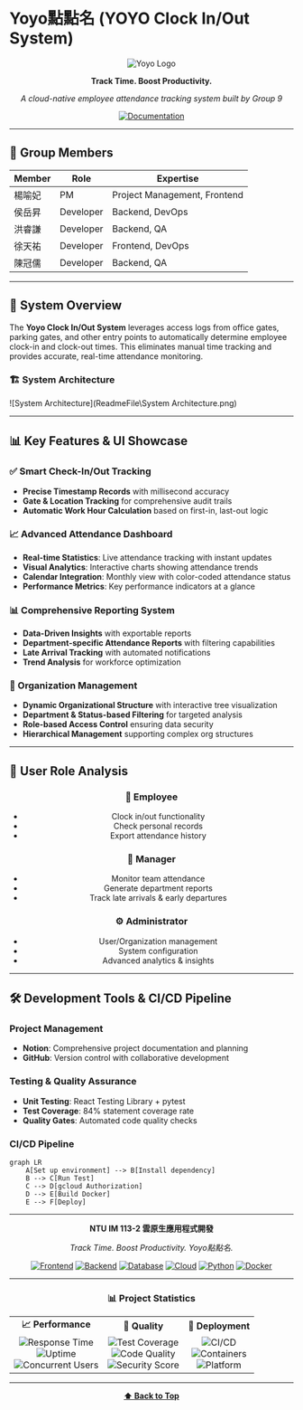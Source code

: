 # Yoyo點點名 (YOYO Clock In/Out System)

<div align="center">

![Yoyo Logo](https://img.shields.io/badge/Yoyo-點點名-blue?style=for-the-badge&logo=checkmarx)

**Track Time. Boost Productivity.**

*A cloud-native employee attendance tracking system built by Group 9*


[![Documentation](https://img.shields.io/badge/📚_Documentation-Notion-orange?style=for-the-badge)](https://www.notion.so/1a40af495364802da2dfeffc53643dce?pvs=4)

</div>

---

## 👥 Group Members

<div align="center">

| Member | Role | Expertise |
|--------|------|-----------|
| 楊喻妃 | PM | Project Management, Frontend |
| 侯岳昇 | Developer | Backend, DevOps |
| 洪睿謙 | Developer | Backend, QA |
| 徐天祐 | Developer | Frontend, DevOps |
| 陳冠儒 | Developer | Backend, QA |

</div>

---

## 🎯 System Overview

The **Yoyo Clock In/Out System** leverages access logs from office gates, parking gates, and other entry points to automatically determine employee clock-in and clock-out times. This eliminates manual time tracking and provides accurate, real-time attendance monitoring.

### 🏗️ System Architecture

![System Architecture](ReadmeFile\System Architecture.png) 

---

## 📊 Key Features & UI Showcase
### ✅ Smart Check-In/Out Tracking
- **Precise Timestamp Records** with millisecond accuracy
- **Gate & Location Tracking** for comprehensive audit trails
- **Automatic Work Hour Calculation** based on first-in, last-out logic

### 📈 Advanced Attendance Dashboard
- **Real-time Statistics**: Live attendance tracking with instant updates
- **Visual Analytics**: Interactive charts showing attendance trends
- **Calendar Integration**: Monthly view with color-coded attendance status
- **Performance Metrics**: Key performance indicators at a glance

### 📊 Comprehensive Reporting System
- **Data-Driven Insights** with exportable reports
- **Department-specific Attendance Reports** with filtering capabilities
- **Late Arrival Tracking** with automated notifications
- **Trend Analysis** for workforce optimization

### 🏢 Organization Management
- **Dynamic Organizational Structure** with interactive tree visualization
- **Department & Status-based Filtering** for targeted analysis
- **Role-based Access Control** ensuring data security
- **Hierarchical Management** supporting complex org structures

---

## 🏢 User Role Analysis

<div align="center">

### 👤 Employee
- Clock in/out functionality
- Check personal records
- Export attendance history

### 👔 Manager  
- Monitor team attendance
- Generate department reports
- Track late arrivals & early departures

### ⚙️ Administrator
- User/Organization management
- System configuration
- Advanced analytics & insights

</div>

---



## 🛠️ Development Tools & CI/CD Pipeline

### Project Management
- **Notion**: Comprehensive project documentation and planning
- **GitHub**: Version control with collaborative development

### Testing & Quality Assurance  
- **Unit Testing**: React Testing Library + pytest
- **Test Coverage**: 84% statement coverage rate
- **Quality Gates**: Automated code quality checks

### CI/CD Pipeline
```mermaid
graph LR
    A[Set up environment] --> B[Install dependency]
    B --> C[Run Test]
    C --> D[gcloud Authorization] 
    D --> E[Build Docker]
    E --> F[Deploy]
```

---

<div align="center">

**NTU IM 113-2 雲原生應用程式開發**

*Track Time. Boost Productivity. Yoyo點點名.*

[![Frontend](https://img.shields.io/badge/Frontend-React_18-blue?style=for-the-badge&logo=react)](https://reactjs.org/)
[![Backend](https://img.shields.io/badge/Backend-Flask_3.0-green?style=for-the-badge&logo=flask)](https://flask.palletsprojects.com/)
[![Database](https://img.shields.io/badge/Database-MySQL_8.0-orange?style=for-the-badge&logo=mysql)](https://mysql.com/)
[![Cloud](https://img.shields.io/badge/Cloud-Google_Cloud-red?style=for-the-badge&logo=googlecloud)](https://cloud.google.com/)
[![Python](https://img.shields.io/badge/Python-3.12-blue?style=for-the-badge&logo=python)](https://python.org/)
[![Docker](https://img.shields.io/badge/Docker-Containerized-blue?style=for-the-badge&logo=docker)](https://docker.com/)

---

### 📊 Project Statistics

<table align="center">
<tr>
<td align="center"><strong>📈 Performance</strong></td>
<td align="center"><strong>🧪 Quality</strong></td>
<td align="center"><strong>🚀 Deployment</strong></td>
</tr>
<tr>
<td align="center">
<img src="https://img.shields.io/badge/Response_Time-150ms-green?style=flat-square" alt="Response Time"/><br/>
<img src="https://img.shields.io/badge/Uptime-99.95%25-green?style=flat-square" alt="Uptime"/><br/>
<img src="https://img.shields.io/badge/Users-1000+-blue?style=flat-square" alt="Concurrent Users"/>
</td>
<td align="center">
<img src="https://img.shields.io/badge/Test_Coverage-84%25-green?style=flat-square" alt="Test Coverage"/><br/>
<img src="https://img.shields.io/badge/Code_Quality-A+-green?style=flat-square" alt="Code Quality"/><br/>
<img src="https://img.shields.io/badge/Security-95%25-green?style=flat-square" alt="Security Score"/>
</td>
<td align="center">
<img src="https://img.shields.io/badge/CI/CD-Automated-blue?style=flat-square" alt="CI/CD"/><br/>
<img src="https://img.shields.io/badge/Docker-Containerized-blue?style=flat-square" alt="Containers"/><br/>
<img src="https://img.shields.io/badge/GCP-Cloud_Native-red?style=flat-square" alt="Platform"/>
</td>
</tr>
</table>

---



**[⬆ Back to Top](#yoyo點點名-yoyo-clock-inout-system)**

</div>
